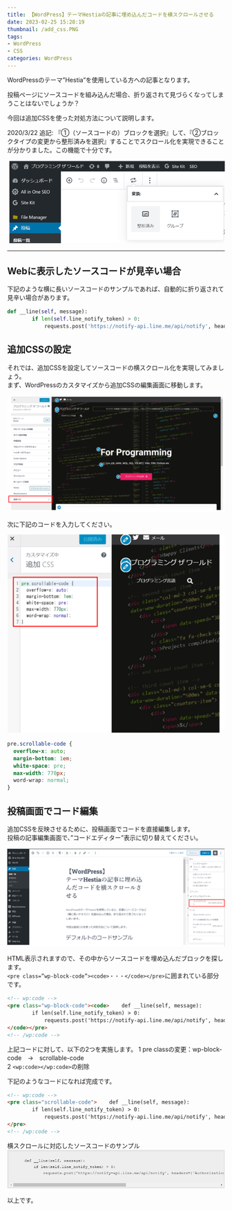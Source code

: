 ```yaml
---
title: 【WordPress】テーマHestiaの記事に埋め込んだコードを横スクロールさせる
date: 2023-02-25 15:28:19
thumbnail: /add_css.PNG
tags:
- WordPress
- CSS
categories: WordPress
---
```


WordPressのテーマ”Hestia”を使用している方への記事となります。

投稿ページにソースコードを組み込んだ場合、折り返されて見づらくなってしまうことはないでしょうか？

今回は追加CSSを使った対処方法について説明します。

2020/3/22 追記:
『①（ソースコードの）ブロックを選択』して、『②ブロックタイプの変更から整形済みを選択』することでスクロール化を実現できることが分かりました。この機能で十分です。

![image](seikeizumi.png)

___

## Webに表示したソースコードが見辛い場合

下記のような横に長いソースコードのサンプルであれば、自動的に折り返されて見辛い場合があります。
```py
def __line(self, message):
        if len(self.line_notify_token) > 0:
            requests.post('https://notify-api.line.me/api/notify', headers={'Authorization': 'Bearer ' + self.line_notify_token}, data={'message': '\n' + message})
```

## 追加CSSの設定

それでは、追加CSSを設定してソースコードの横スクロール化を実現してみましょう。  
まず、WordPressのカスタマイズから追加CSSの編集画面に移動します。

![image](main.PNG)

次に下記のコードを入力してください。

![image](add_css.PNG)

```css
pre.scrollable-code {
  overflow-x: auto;
  margin-bottom: 1em;
  white-space: pre;
  max-width: 770px;
  word-wrap: normal;
}
```

## 投稿画面でコード編集

追加CSSを反映させるために、投稿画面でコードを直接編集します。  
投稿の記事編集画面で、”コードエディター”表示に切り替えてください。

![image](code_editer.PNG)

HTML表示されますので、その中からソースコードを埋め込んだブロックを探します。  
``<pre class=”wp-block-code”><code>・・・</code></pre>``に囲まれている部分です。

```html
<!-- wp:code -->
<pre class="wp-block-code"><code>    def __line(self, message):
        if len(self.line_notify_token) > 0:
            requests.post('https://notify-api.line.me/api/notify', headers={'Authorization': 'Bearer ' + self.line_notify_token}, data={'message': '\n' + message})
</code></pre>
<!-- /wp:code -->
```

上記コードに対して、以下の2つを実施します。
1 pre classの変更：wp-block-code　→　scrollable-code  
2 ``<wp:code></wp:code>``の削除  

下記のようなコードになれば完成です。  
```html
<!-- wp:code -->
<pre class="scrollable-code">    def __line(self, message):
        if len(self.line_notify_token) > 0:
            requests.post('https://notify-api.line.me/api/notify', headers={'Authorization': 'Bearer ' + self.line_notify_token}, data={'message': '\n' + message})
</pre>
<!-- /wp:code -->
```

横スクロールに対応したソースコードのサンプル  
![image](sample.png)

以上です。
